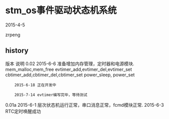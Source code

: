 # stm_os事件驱动状态机系统

2015-4-5

zrpeng

history
-------------------
版本    说明
0.02    2015-6-6 准备增加内存管理，定时器和电源模块.
        mem_malloc,mem_free
        evtimer_add,evtimer_del,evtimer_set
        cbtimer_add,cbtimer_del,cbtimer_set
        power_sleep, power_set
        
        2015-6-18 正在开发中
	
	    2015-7-14 evtimer编写完毕，等待测试
	
0.01a   2015-6-1 层次状态机运行正常，串口消息正常，fcmd模块正常.
        2015-6-3 RTC定时唤醒成功
